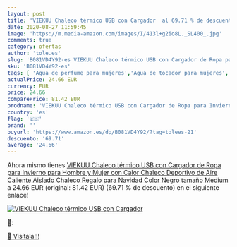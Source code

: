 ```yaml
---
layout: post
title: 'VIEKUU Chaleco térmico USB con Cargador  al 69.71 % de descuento'
date: 2020-08-27 11:59:45
image: 'https://m.media-amazon.com/images/I/413l+g2io8L._SL400_.jpg'
comments: true
category: ofertas
author: 'tole.es'
slug: 'B081VD4Y92-es VIEKUU Chaleco térmico USB con Cargador de Ropa para...'
sku: 'B081VD4Y92-es'
tags: [ 'Agua de perfume para mujeres','Agua de tocador para mujeres','Almacenaje de adornos festivos','Almacenamiento y organización','Belleza','Fragancias para mujeres','Hogar y cocina','Juguetes','Juguetes electrónicos','Juguetes y juegos','Perfumes y fragancias','Productos para el cuidado de la piel','Sets y juegos para el cuidado de la piel','Videojuegos para niños','navidad', ]
actualPrice: 24.66 EUR
currency: EUR
price: 24.66
comparePrice: 81.42 EUR
prodname: 'VIEKUU Chaleco térmico USB con Cargador de Ropa para Invierno para Hombre y Mujer con Calor Chaleco Deportivo de Aire Caliente Aislado Chaleco Regalo para Navidad  Color Negro  tamaño Medium'
country: 'es'
flag: '🇪🇸'
brand: ''
buyurl: 'https://www.amazon.es/dp/B081VD4Y92/?tag=tolees-21'
descuento: '69.71'
average: '24.66'
---
```


Ahora mismo tienes [VIEKUU Chaleco térmico USB con Cargador de Ropa para Invierno para Hombre y Mujer con Calor Chaleco Deportivo de Aire Caliente Aislado Chaleco Regalo para Navidad  Color Negro  tamaño Medium](https://www.amazon.es/dp/B081VD4Y92/?tag=tolees-21) a 24.66 EUR (original: 81.42 EUR) (69.71 %  de descuento) en el siguiente enlace!

[![VIEKUU Chaleco térmico USB con Cargador ](https://m.media-amazon.com/images/I/413l+g2io8L._SL400_.jpg)](https://www.amazon.es/dp/B081VD4Y92/?tag=tolees-21)

🔎:


[🛒 Visítala!!!](https://www.amazon.es/dp/B081VD4Y92/?tag=tolees-21)
